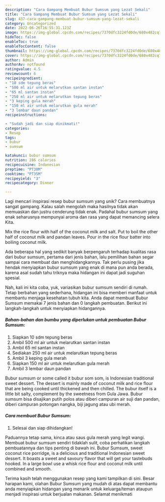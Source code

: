 ```yaml
---
description: "Cara Gampang Membuat Bubur Sumsum yang Lezat Sekali"
title: "Cara Gampang Membuat Bubur Sumsum yang Lezat Sekali"
slug: 437-cara-gampang-membuat-bubur-sumsum-yang-lezat-sekali
category: Uncategorized
date: 2022-06-26T16:55:31.123Z
image: https://img-global.cpcdn.com/recipes/7370dfc3224fd0de/680x482cq70/bubur-sumsum-foto-resep-utama.jpg
hideToc: false
enableToc: true
enableTocContent: false
thumbnail: https://img-global.cpcdn.com/recipes/7370dfc3224fd0de/680x482cq70/bubur-sumsum-foto-resep-utama.jpg
cover: https://img-global.cpcdn.com/recipes/7370dfc3224fd0de/680x482cq70/bubur-sumsum-foto-resep-utama.jpg
author: Admin
authorAv: notfound
ratingvalue: 4.5
reviewcount: 6
recipeingredient:
- "10 sdm tepung beras"
- "500 ml air untuk melarutkan santan instan"
- "65 ml santan instan"
- "250 ml air untuk melarutkan tepung beras"
- "3 keping gula merah"
- "150 ml air untuk melarutkan gula merah"
- "3 lembar daun pandan"
recipeinstructions:

- "Sudah jadi dan siap dinikmati!"
categories:
- Resep
tags:
- bubur
- sumsum

katakunci: bubur sumsum 
nutrition: 286 calories
recipecuisine: Indonesian
preptime: "PT30M"
cooktime: "PT35M"
recipeyield: "3"
recipecategory: Dinner

---
```





Lagi mencari inspirasi resep bubur sumsum yang unik? Cara membuatnya sangat gampang. Kalau salah mengolah maka hasilnya tidak akan memuaskan dan justru cenderung tidak enak. Padahal bubur sumsum yang enak seharusnya mempunyai aroma dan rasa yang dapat memancing selera Kita.





Mix the rice flour with half of the coconut milk and salt. Put to boil the other half of coconut milk and pandan leaves. Pour in the rice flour batter into boiling coconut milk.

Ada beberapa hal yang sedikit banyak berpengaruh terhadap kualitas rasa dari bubur sumsum, pertama dari jenis bahan, lalu pemilihan bahan segar sampai cara membuat dan menghidangkannya. Tak perlu pusing jika hendak menyiapkan bubur sumsum yang enak di mana pun anda berada, karena asal sudah tahu triknya maka hidangan ini dapat jadi suguhan spesial.






Nah, kali ini kita coba, yuk, variasikan bubur sumsum sendiri di rumah. Tetap berbahan yang sederhana, hidangan ini bisa memberi manfaat untuk membantu menjaga kesehatan tubuh kita. Anda dapat membuat Bubur Sumsum memakai 7 jenis bahan dan 0 langkah pembuatan. Berikut ini langkah-langkah untuk menyiapkan hidangannya.

<!--inarticleads1-->

##### Bahan-bahan dan bumbu yang diperlukan untuk pembuatan Bubur Sumsum:

1. Siapkan 10 sdm tepung beras
1. Ambil 500 ml air untuk melarutkan santan instan
1. Ambil 65 ml santan instan
1. Sediakan 250 ml air untuk melarutkan tepung beras
1. Ambil 3 keping gula merah
1. Siapkan 150 ml air untuk melarutkan gula merah
1. Ambil 3 lembar daun pandan


Bubur sumsum or some called it bubur som som, is Indonesian traditional sweet dessert. The dessert is mainly made of coconut milk and rice flour that are being cooked until thickened and then chilled. The bubur itself is a little bit salty, complement by the sweetness from Gula Jawa. Bubur sumsum bisa disajikan putih polos atau diberi campuran air suji dan pandan, diberi campuran potongan nangka, biji jagung atau ubi merah. 

<!--inarticleads2-->

##### Cara membuat Bubur Sumsum:


1. Selesai dan siap dihidangkan!

Paduannya tetap sama, kinca atau saus gula merah yang legit wangi. Membuat bubur sumsum sendiri tidaklah sulit, coba perhatikan langkah pembuatannya dan tips penting di bawah ini. Bubur Sumsum, sweet coconut rice porridge, is a delicious and traditional Indonesian sweet dessert. It boasts a sweet and savoury flavor that will get your tastebuds hooked. In a large bowl use a whisk rice flour and coconut milk until combined and smooth. 

Terima kasih telah menggunakan resep yang kami tampilkan di sini. Besar harapan kami, olahan Bubur Sumsum yang mudah di atas dapat membantu anda menyiapkan hidangan yang menarik untuk keluarga/teman ataupun menjadi inspirasi untuk berjualan makanan. Selamat menikmati
